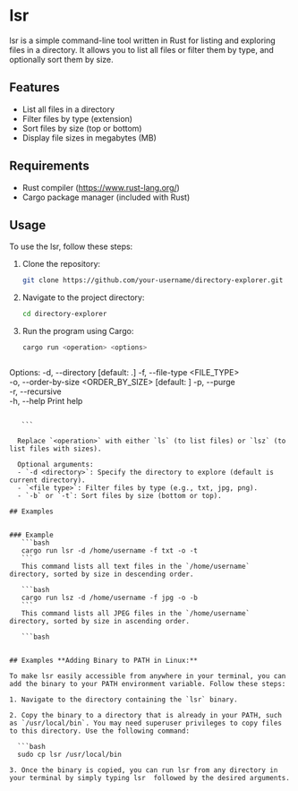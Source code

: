 # lsr

lsr is a simple command-line tool written in Rust for listing and exploring files in a directory. It allows you to list all files or filter them by type, and optionally sort them by size.

## Features

- List all files in a directory
- Filter files by type (extension)
- Sort files by size (top or bottom)
- Display file sizes in megabytes (MB)

## Requirements

- Rust compiler (https://www.rust-lang.org/)
- Cargo package manager (included with Rust)

## Usage

To use the lsr, follow these steps:

1. Clone the repository:

    ```bash
    git clone https://github.com/your-username/directory-explorer.git
    ```

2. Navigate to the project directory:

    ```bash
    cd directory-explorer
    ```

3. Run the program using Cargo:

    ```bash
    cargo run <operation> <options>
    ```
    
     ```bash
Options:
  -d, --directory <DIRECTORY>          [default: .]
  -f, --file-type <FILE_TYPE>          
  -o, --order-by-size <ORDER_BY_SIZE>  [default: ]
  -p, --purge                          
  -r, --recursive                      
  -h, --help                           Print help
 ```
 
    ```

   Replace `<operation>` with either `ls` (to list files) or `lsz` (to list files with sizes).
   
   Optional arguments:
   - `-d <directory>`: Specify the directory to explore (default is current directory).
   - `<file type>`: Filter files by type (e.g., txt, jpg, png).
   - `-b` or `-t`: Sort files by size (bottom or top).

## Examples


 ### Example
    ```bash
    cargo run lsr -d /home/username -f txt -o -t
    ```
    This command lists all text files in the `/home/username` directory, sorted by size in descending order.

    ```bash
    cargo run lsz -d /home/username -f jpg -o -b
    ```
    This command lists all JPEG files in the `/home/username` directory, sorted by size in ascending order.
    
    ```bash


## Examples **Adding Binary to PATH in Linux:**

To make lsr easily accessible from anywhere in your terminal, you can add the binary to your PATH environment variable. Follow these steps:

1. Navigate to the directory containing the `lsr` binary.

2. Copy the binary to a directory that is already in your PATH, such as `/usr/local/bin`. You may need superuser privileges to copy files to this directory. Use the following command:

   ```bash
   sudo cp lsr /usr/local/bin

3. Once the binary is copied, you can run lsr from any directory in your terminal by simply typing lsr  followed by the desired arguments.